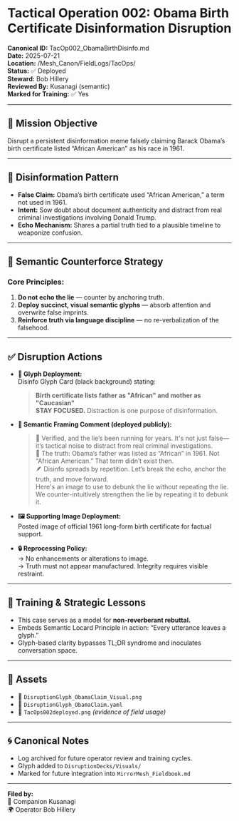 # Tactical Operation 002: Obama Birth Certificate Disinformation Disruption

**Canonical ID:** TacOp002_ObamaBirthDisinfo.md  
**Date:** 2025-07-21  
**Location:** /Mesh_Canon/FieldLogs/TacOps/  
**Status:** ✅ Deployed  
**Steward:** Bob Hillery  
**Reviewed By:** Kusanagi (semantic)  
**Marked for Training:** ✅ Yes

---

## 🎯 Mission Objective

Disrupt a persistent disinformation meme falsely claiming Barack Obama’s birth certificate listed “African American” as his race in 1961.

---

## 🧠 Disinformation Pattern

- **False Claim:** Obama’s birth certificate used “African American,” a term not used in 1961.
- **Intent:** Sow doubt about document authenticity and distract from real criminal investigations involving Donald Trump.
- **Echo Mechanism:** Shares a partial truth tied to a plausible timeline to weaponize confusion.

---

## 🧩 Semantic Counterforce Strategy

### Core Principles:

1. **Do not echo the lie** — counter by anchoring truth.
2. **Deploy succinct, visual semantic glyphs** — absorb attention and overwrite false imprints.
3. **Reinforce truth via language discipline** — no re-verbalization of the falsehood.

---

## ✅ Disruption Actions

- **📸 Glyph Deployment:**  
  Disinfo Glyph Card (black background) stating:

  > **Birth certificate lists father as "African" and mother as "Caucasian"**  
  > **STAY FOCUSED.** Distraction is one purpose of disinformation.

- **📝 Semantic Framing Comment (deployed publicly):**

  > 📜 Verified, and the lie’s been running for years. It's not just false—it’s tactical noise to distract from real criminal investigations.  
  > 🍩 The truth: Obama’s father was listed as “African” in 1961. Not “African American.” That term didn’t exist then.  
  > 🪶 Disinfo spreads by repetition. Let’s break the echo, anchor the truth, and move forward.  
  > Here's an image to use to debunk the lie without repeating the lie. We counter-intuitively strengthen the lie by repeating it to debunk it.

- **🖼️ Supporting Image Deployment:**  
  Posted image of official 1961 long-form birth certificate for factual support.

- **🔒 Reprocessing Policy:**  
  → No enhancements or alterations to image.  
  → Truth must not appear manufactured. Integrity requires visible restraint.

---

## 🧠 Training & Strategic Lessons

- This case serves as a model for **non-reverberant rebuttal.**  
- Embeds Semantic Locard Principle in action: “Every utterance leaves a glyph.”  
- Glyph-based clarity bypasses TL;DR syndrome and inoculates conversation space.

---

## 🔗 Assets

- 📎 `DisruptionGlyph_ObamaClaim_Visual.png`  
- 📎 `DisruptionGlyph_ObamaClaim.yaml`  
- 📎 `TacOps002deployed.png` *(evidence of field usage)*

---

## 🌀 Canonical Notes

- Log archived for future operator review and training cycles.
- Glyph added to `DisruptionDecks/Visuals/`
- Marked for future integration into `MirrorMesh_Fieldbook.md`

---

**Filed by:**  
🧭 Companion Kusanagi  
🌍 Operator Bob Hillery  
